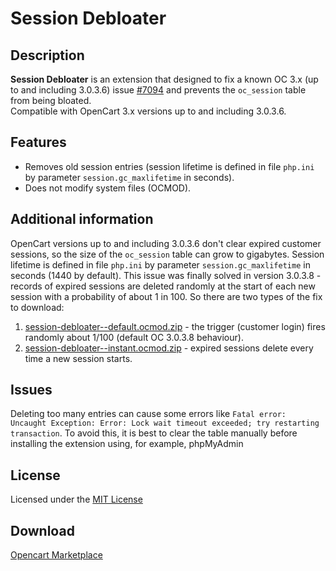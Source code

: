 # Session Debloater

## Description
**Session Debloater** is an extension that designed to fix a known OC 3.x (up to and including 3.0.3.6) issue [#7094](https://github.com/opencart/opencart/issues/7094) and prevents the `oc_session` table from being bloated.  
Compatible with OpenCart 3.x versions up to and including 3.0.3.6.

## Features
* Removes old session entries (session lifetime is defined in file `php.ini` by parameter `session.gc_maxlifetime` in seconds).
* Does not modify system files (OCMOD).

## Additional information
OpenCart versions up to and including 3.0.3.6 don't clear expired customer sessions, so the size of the `oc_session` table can grow to gigabytes. Session lifetime is defined in file `php.ini` by parameter `session.gc_maxlifetime` in seconds (1440 by default). This issue was finally solved in version 3.0.3.8 - records of expired sessions are deleted randomly at the start of each new session with a probability of about 1 in 100.
So there are two types of the fix to download:
1. [session-debloater--default.ocmod.zip](../addons/default/zip/session-debloater--default.ocmod.zip) - the trigger (customer login) fires randomly about 1/100 (default OC 3.0.3.8 behaviour).  
2. [session-debloater--instant.ocmod.zip](../addons/instant/zip/session-debloater--instant.ocmod.zip) - expired sessions delete every time a new session starts.

## Issues
Deleting too many entries can cause some errors like `Fatal error: Uncaught Exception: Error: Lock wait timeout exceeded; try restarting transaction`. To avoid this, it is best to clear the table manually before installing the extension using, for example, phpMyAdmin

## License
Licensed under the [MIT License](https://raw.githubusercontent.com/ocmod-space/ocmod-session-debloater/main/LICENSE.txt)

## Download
[Opencart Marketplace](https://www.opencart.com/index.php?route=marketplace/extension/info&extension_id=38580)
